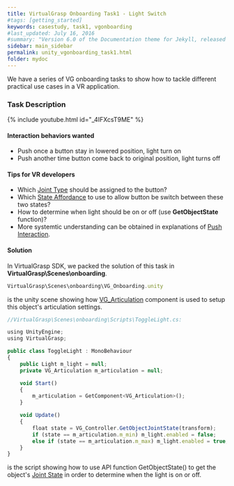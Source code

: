 ```yaml
---
title: VirtualGrasp Onboarding Task1 - Light Switch
#tags: [getting_started]
keywords: casestudy, task1, vgonboarding
#last_updated: July 16, 2016
#summary: "Version 6.0 of the Documentation theme for Jekyll, released July 4, 2016, implements relative links so you can view the files offline or on any server without configuring urls and baseurls. Additionally, you can store pages in subdirectories. Templates for alerts and images are available."
sidebar: main_sidebar
permalink: unity_vgonboarding_task1.html
folder: mydoc
---
```


We have a series of VG onboarding tasks to show how to tackle different practical use cases in a VR application.

### Task Description

{% include youtube.html id="_4IFXcsT9ME" %}

#### Interaction behaviors wanted

* Push once a button stay in lowered position, light turn on
* Push another time button come back to original position, light turns off

#### Tips for VR developers

* Which <a href="#" data-toggle="tooltip" data-original-title="{{site.data.glossary.JointType}}">Joint Type</a> should be assigned to the button?
* Which <a href="#" data-toggle="tooltip" data-original-title="{{site.data.glossary.StateAffordance}}">State Affordance</a> to use to allow button be switch between these two states?
* How to determine when light should be on or off (use **GetObjectState** function)?
* More systemtic understanding can be obtained in explanations of [Push Interaction](push_interaction.html#background).

#### Solution

In VirtualGrasp SDK, we packed the solution of this task in **VirtualGrasp\Scenes\onboarding**.

```js
VirtualGrasp\Scenes\onboarding\VG_Onboarding.unity
````
is the unity scene showing how [VG_Articulation](unity_component_vgarticulation.html) component is used to setup this object's articulation settings.

```js
//VirtualGrasp\Scenes\onboarding\Scripts\ToggleLight.cs:

using UnityEngine;
using VirtualGrasp;

public class ToggleLight : MonoBehaviour
{
    public Light m_light = null;
    private VG_Articulation m_articulation = null;

    void Start()
    {
        m_articulation = GetComponent<VG_Articulation>();
    }

    void Update()
    {
        float state = VG_Controller.GetObjectJointState(transform);
        if (state == m_articulation.m_min) m_light.enabled = false;
        else if (state == m_articulation.m_max) m_light.enabled = true;
    }
}

````
is the script showing how to use API function GetObjectState() to get the object's
<a href="#" data-toggle="tooltip" data-original-title="{{site.data.glossary.JointState}}">Joint State</a>
 in order to determine when the light is on or off. 

